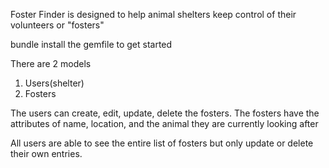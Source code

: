 Foster Finder is designed to help animal shelters keep control of their volunteers or "fosters"

bundle install the gemfile to get started

There are 2 models 
1. Users(shelter)
2. Fosters 

The users can create, edit, update, delete the fosters. The fosters have the attributes of name, location, and the animal they are currently looking after

All users are able to see the entire list of fosters but only update or delete their own entries.
